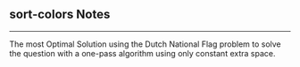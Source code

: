 <h2>sort-colors Notes</h2><hr>The most Optimal Solution using the Dutch National Flag problem to solve the question with a one-pass algorithm using only constant extra space.
